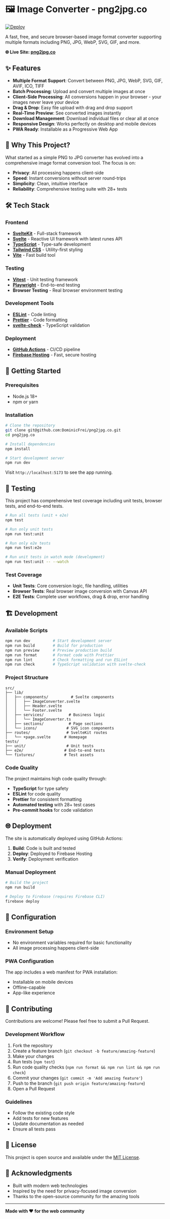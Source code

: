 # 🖼️ Image Converter - png2jpg.co

[![Deploy](https://github.com/yourusername/png2jpg.co/actions/workflows/deploy.yml/badge.svg)](https://github.com/yourusername/png2jpg.co/actions/workflows/deploy.yml)

A fast, free, and secure browser-based image format converter supporting multiple formats including PNG, JPG, WebP, SVG, GIF, and more.

**🌐 Live Site: [png2jpg.co](https://png2jpg.co)**

## ✨ Features

- **Multiple Format Support**: Convert between PNG, JPG, WebP, SVG, GIF, AVIF, ICO, TIFF
- **Batch Processing**: Upload and convert multiple images at once
- **Client-Side Processing**: All conversions happen in your browser - your images never leave your device
- **Drag & Drop**: Easy file upload with drag and drop support
- **Real-Time Preview**: See converted images instantly
- **Download Management**: Download individual files or clear all at once
- **Responsive Design**: Works perfectly on desktop and mobile devices
- **PWA Ready**: Installable as a Progressive Web App

## 🎯 Why This Project?

What started as a simple PNG to JPG converter has evolved into a comprehensive image format conversion tool. The focus is on:

- **Privacy**: All processing happens client-side
- **Speed**: Instant conversions without server round-trips
- **Simplicity**: Clean, intuitive interface
- **Reliability**: Comprehensive testing suite with 28+ tests

## 🛠️ Tech Stack

### Frontend

- **[SvelteKit](https://kit.svelte.dev/)** - Full-stack framework
- **[Svelte](https://svelte.dev/)** - Reactive UI framework with latest runes API
- **[TypeScript](https://www.typescriptlang.org/)** - Type-safe development
- **[Tailwind CSS](https://tailwindcss.com/)** - Utility-first styling
- **[Vite](https://vitejs.dev/)** - Fast build tool

### Testing

- **[Vitest](https://vitest.dev/)** - Unit testing framework
- **[Playwright](https://playwright.dev/)** - End-to-end testing
- **Browser Testing** - Real browser environment testing

### Development Tools

- **[ESLint](https://eslint.org/)** - Code linting
- **[Prettier](https://prettier.io/)** - Code formatting
- **[svelte-check](https://github.com/sveltejs/language-tools)** - TypeScript validation

### Deployment

- **[GitHub Actions](https://github.com/features/actions)** - CI/CD pipeline
- **[Firebase Hosting](https://firebase.google.com/products/hosting)** - Fast, secure hosting

## 🚀 Getting Started

### Prerequisites

- Node.js 18+
- npm or yarn

### Installation

```bash
# Clone the repository
git clone git@github.com:DominicFrei/png2jpg.co.git
cd png2jpg.co

# Install dependencies
npm install

# Start development server
npm run dev
```

Visit `http://localhost:5173` to see the app running.

## 🧪 Testing

This project has comprehensive test coverage including unit tests, browser tests, and end-to-end tests.

```bash
# Run all tests (unit + e2e)
npm test

# Run only unit tests
npm run test:unit

# Run only e2e tests
npm run test:e2e

# Run unit tests in watch mode (development)
npm run test:unit -- --watch
```

### Test Coverage

- **Unit Tests**: Core conversion logic, file handling, utilities
- **Browser Tests**: Real browser image conversion with Canvas API
- **E2E Tests**: Complete user workflows, drag & drop, error handling

## 🏗️ Development

### Available Scripts

```bash
npm run dev          # Start development server
npm run build        # Build for production
npm run preview      # Preview production build
npm run format       # Format code with Prettier
npm run lint         # Check formatting and run ESLint
npm run check        # TypeScript validation with svelte-check
```

### Project Structure

```
src/
├── lib/
│   ├── components/          # Svelte components
│   │   ├── ImageConverter.svelte
│   │   ├── Header.svelte
│   │   └── Footer.svelte
│   ├── services/           # Business logic
│   │   └── ImageConverter.ts
│   ├── sections/           # Page sections
│   └── icons/             # SVG icon components
├── routes/                # SvelteKit routes
│   └── +page.svelte      # Homepage
tests/
├── unit/                  # Unit tests
├── e2e/                  # End-to-end tests
└── fixtures/             # Test assets
```

### Code Quality

The project maintains high code quality through:

- **TypeScript** for type safety
- **ESLint** for code quality
- **Prettier** for consistent formatting
- **Automated testing** with 28+ test cases
- **Pre-commit hooks** for code validation

## 🌐 Deployment

The site is automatically deployed using GitHub Actions:

1. **Build**: Code is built and tested
2. **Deploy**: Deployed to Firebase Hosting
3. **Verify**: Deployment verification

### Manual Deployment

```bash
# Build the project
npm run build

# Deploy to Firebase (requires Firebase CLI)
firebase deploy
```

## 🔧 Configuration

### Environment Setup

- No environment variables required for basic functionality
- All image processing happens client-side

### PWA Configuration

The app includes a web manifest for PWA installation:

- Installable on mobile devices
- Offline-capable
- App-like experience

## 🤝 Contributing

Contributions are welcome! Please feel free to submit a Pull Request.

### Development Workflow

1. Fork the repository
2. Create a feature branch (`git checkout -b feature/amazing-feature`)
3. Make your changes
4. Run tests (`npm test`)
5. Run code quality checks (`npm run format && npm run lint && npm run check`)
6. Commit your changes (`git commit -m 'Add amazing feature'`)
7. Push to the branch (`git push origin feature/amazing-feature`)
8. Open a Pull Request

### Guidelines

- Follow the existing code style
- Add tests for new features
- Update documentation as needed
- Ensure all tests pass

## 📄 License

This project is open source and available under the [MIT License](LICENSE).

## 🙏 Acknowledgments

- Built with modern web technologies
- Inspired by the need for privacy-focused image conversion
- Thanks to the open-source community for the amazing tools

---

**Made with ❤️ for the web community**
